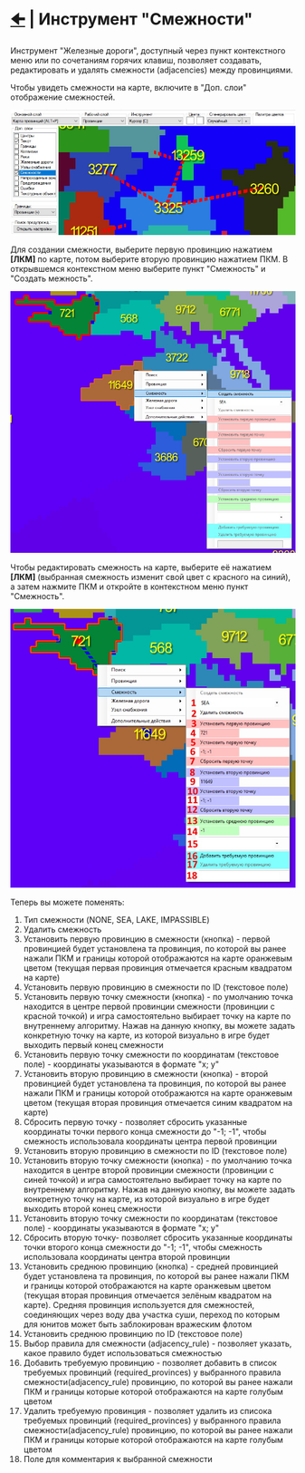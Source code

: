 # [🠈](../../lang=ru.md) | Инструмент "Смежности"

Инструмент "Железные дороги", доступный через пункт контекстного меню или по сочетаниям горячих клавиш, позволяет создавать, редактировать и удалять смежности (adjacencies) между провинциями.

Чтобы увидеть смежности на карте, включите в "Доп. слои" отображение смежностей.

![alt text](_images/1_lang=ru.jpg)

Для создании смежности, выберите первую провинцию нажатием **[ЛКМ]** по карте, потом выберите вторую провинцию нажатием ПКМ. В открывшемся контекстном меню выберите пункт "Смежность" и "Создать межность".

![alt text](_images/2_lang=ru.jpg)

Чтобы редактировать смежность на карте, выберите её нажатием **[ЛКМ]** (выбранная смежность изменит свой цвет с красного на синий), а затем нажмите ПКМ и откройте в контекстном меню пункт "Смежность".

![alt text](_images/3_lang=ru.jpg)

Теперь вы можете поменять:
1. Тип смежности (NONE, SEA, LAKE, IMPASSIBLE)
2. Удалить смежность
3. Установить первую провинцию в смежности (кнопка) - первой провинцией будет установлена та провинция, по которой вы ранее нажали ПКМ и границы которой отображаются на карте оранжевым цветом (текущая первая провинция отмечается красным квадратом на карте)
4. Установить первую провинцию в смежности по ID (текстовое поле)
5. Установить первую точку смежности (кнопка) - по умолчанию точка находится в центре первой провинции смежности (провинции с красной точкой) и игра самостоятельно выбирает точку на карте по внутреннему алгоритму. Нажав на данную кнопку, вы можете задать конкретную точку на карте, из которой визуально в игре будет выходить первый конец смежности
6. Установить первую точку смежности по координатам (текстовое поле) - координаты указываются в формате "x; y"
7. Установить вторую провинцию в смежности (кнопка) - второй провинцией будет установлена та провинция, по которой вы ранее нажали ПКМ и границы которой отображаются на карте оранжевым цветом (текущая вторая провинция отмечается синим квадратом на карте)
8. Сбросить первую точку - позволяет сбросить указанные координаты точки первого конца смежности до "-1; -1", чтобы смежность использовала координаты центра первой провинции 
9. Установить вторую провинцию в смежности по ID (текстовое поле)
10. Установить вторую точку смежности (кнопка) - по умолчанию точка находится в центре второй провинции смежности (провинции с синей точкой) и игра самостоятельно выбирает точку на карте по внутреннему алгоритму. Нажав на данную кнопку, вы можете задать конкретную точку на карте, из которой визуально в игре будет выходить второй конец смежности
11. Установить вторую точку смежности по координатам (текстовое поле) - координаты указываются в формате "x; y"
12. Сбросить вторую точку- позволяет сбросить указанные координаты точки второго конца смежности до "-1; -1", чтобы смежность использовала координаты центра второй провинции
13. Установить среднюю провинцию (кнопка) - средней провинцией будет установлена та провинция, по которой вы ранее нажали ПКМ и границы которой отображаются на карте оранжевым цветом (текущая вторая провинция отмечается зелёным квадратом на карте). Средняя провинция используется для смежностей, соединяющих через воду два участка суши, переход по которым для юнитов может быть заблокирован вражеским флотом
14. Установить среднюю провинцию по ID (текстовое поле)
15. Выбор правила для смежности (adjacency_rule) - позволяет указать, какое правило будет использоваться смежностью
16. Добавить требуемую провинцию - позволяет добавить в список требуемых провинций (required_provinces) у выбранного правила смежности(adjacency_rule) провинцию, по которой вы ранее нажали ПКМ и границы которые которой отображаются на карте голубым цветом
17. Удалить требуемую провинция - позволяет удалить из списока требуемых провинций (required_provinces) у выбранного правила смежности(adjacency_rule) провинцию, по которой вы ранее нажали ПКМ и границы которые которой отображаются на карте голубым цветом
18. Поле для комментария к выбранной смежности